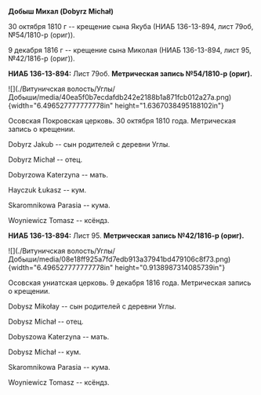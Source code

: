 **Добыш Михал (Dobyrz Michał)**

30 октября 1810 г -- крещение сына Якуба (НИАБ 136-13-894, лист 79об,
№54/1810-р (ориг)).

9 декабря 1816 г -- крещение сына Миколая (НИАБ 136-13-894, лист 95,
№42/1816-р (ориг)).

**НИАБ 136-13-894:** Лист 79об. **Метрическая запись №54/1810-р
(ориг).**

![](./Витуничская волость/Углы/Добыши/media/40ea5f0b7ecdafdb242e2188b1a871fcb012a27a.png){width="6.496527777777778in"
height="1.6367038495188102in"}

Осовская Покровская церковь. 30 октября 1810 года. Метрическая запись о
крещении.

Dobyrz Jakub -- сын родителей с деревни Углы.

Dobyrz Michał -- отец.

Dobyrzowa Katerzyna -- мать.

Hayczuk Łukasz -- кум.

Skaromnikowa Parasia -- кума.

Woyniewicz Tomasz -- ксёндз.

**НИАБ 136-13-894:** Лист 95. **Метрическая запись №42/1816-р (ориг).**

![](./Витуничская волость/Углы/Добыши/media/08e18ff925a7fd7edb913a37941bd479106c8f73.png){width="6.496527777777778in"
height="0.9138987314085739in"}

Осовская униатская церковь. 9 декабря 1816 года. Метрическая запись о
крещении.

Dobysz Mikołay -- сын родителей с деревни Углы.

Dobysz Michał -- отец.

Dobyszowa Katerzyna -- мать.

Dobysz Michał -- кум.

Skaromnikowa Parasia -- кума.

Woyniewicz Tomasz -- ксёндз.
